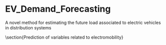 # EV_Demand_Forecasting
A novel method for estimating the future load associated to electric vehicles in distribution systems

\section{Prediction of variables related to electromobility}
